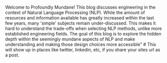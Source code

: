Welcome to Profoundly Mundane! This blog discusses engineering in the context of Natural Language Processing (NLP). While the amount of resources and information available has greatly increased within the last few years, many 'simple' subjects remain under-discussed. This makes it hard to understand the trade-offs when selecting NLP methods, unlike more established engineering fields. The goal of this blog is to explore the hidden depth within the seemingly mundane aspects of NLP and make understanding and making those design choices more accessible" # This will show up in places like twitter, linkedin, etc, if you share your sites url as a post.